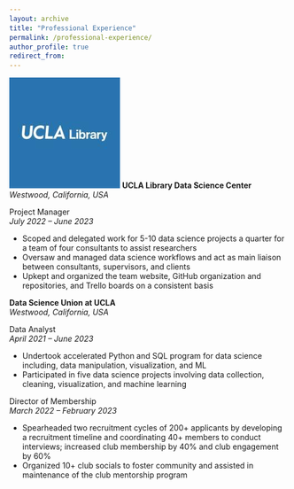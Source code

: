 ```yaml
---
layout: archive
title: "Professional Experience"
permalink: /professional-experience/
author_profile: true
redirect_from:
---
```


<p class="PE_p">
  <img src="images/UCLA_Library_Logo.jpeg" alt="UCLA Library" class="PE_image">
  <span class="PE_text"> <strong> UCLA Library Data Science Center </strong> <br /> <em> Westwood, California, USA </em> </span>
</p>

Project Manager \
*July 2022 – June 2023*
* Scoped and delegated work for 5-10 data science projects a quarter for a team of four consultants to assist researchers
* Oversaw and managed data science workflows and act as main liaison between consultants, supervisors, and clients
* Upkept and organized the team website, GitHub organization and repositories, and Trello boards on a consistent basis 

**Data Science Union at UCLA** \
*Westwood, California, USA*

Data Analyst \
*April 2021 – June 2023*
* Undertook accelerated Python and SQL program for data science including, data manipulation, visualization, and ML
* Participated in five data science projects involving data collection, cleaning, visualization, and machine learning 

Director of Membership \
*March 2022 – February 2023*
* Spearheaded two recruitment cycles of 200+ applicants by developing a recruitment timeline and coordinating 40+ members to conduct interviews; increased club membership by 40% and club engagement by 60%
* Organized 10+ club socials to foster community and assisted in maintenance of the club mentorship program